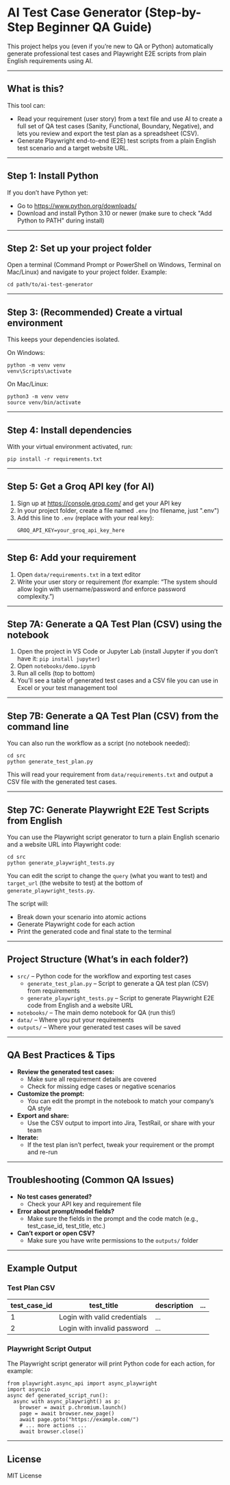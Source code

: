 



# AI Test Case Generator (Step-by-Step Beginner QA Guide)

This project helps you (even if you’re new to QA or Python) automatically generate professional test cases and Playwright E2E scripts from plain English requirements using AI.

---

## What is this?

This tool can:
- Read your requirement (user story) from a text file and use AI to create a full set of QA test cases (Sanity, Functional, Boundary, Negative), and lets you review and export the test plan as a spreadsheet (CSV).
- Generate Playwright end-to-end (E2E) test scripts from a plain English test scenario and a target website URL.

---

## Step 1: Install Python

If you don’t have Python yet:
- Go to https://www.python.org/downloads/
- Download and install Python 3.10 or newer (make sure to check "Add Python to PATH" during install)

---

## Step 2: Set up your project folder

Open a terminal (Command Prompt or PowerShell on Windows, Terminal on Mac/Linux) and navigate to your project folder. Example:

```
cd path/to/ai-test-generator
```

---

## Step 3: (Recommended) Create a virtual environment

This keeps your dependencies isolated.

On Windows:
```
python -m venv venv
venv\Scripts\activate
```
On Mac/Linux:
```
python3 -m venv venv
source venv/bin/activate
```

---

## Step 4: Install dependencies

With your virtual environment activated, run:
```
pip install -r requirements.txt
```

---

## Step 5: Get a Groq API key (for AI)

1. Sign up at https://console.groq.com/ and get your API key
2. In your project folder, create a file named `.env` (no filename, just ".env")
3. Add this line to `.env` (replace with your real key):
   ```
   GROQ_API_KEY=your_groq_api_key_here
   ```

---

## Step 6: Add your requirement

1. Open `data/requirements.txt` in a text editor
2. Write your user story or requirement (for example: “The system should allow login with username/password and enforce password complexity.”)

---


## Step 7A: Generate a QA Test Plan (CSV) using the notebook

1. Open the project in VS Code or Jupyter Lab (install Jupyter if you don’t have it: `pip install jupyter`)
2. Open `notebooks/demo.ipynb`
3. Run all cells (top to bottom)
4. You’ll see a table of generated test cases and a CSV file you can use in Excel or your test management tool

---

## Step 7B: Generate a QA Test Plan (CSV) from the command line

You can also run the workflow as a script (no notebook needed):

```
cd src
python generate_test_plan.py
```
This will read your requirement from `data/requirements.txt` and output a CSV file with the generated test cases.

---

## Step 7C: Generate Playwright E2E Test Scripts from English

You can use the Playwright script generator to turn a plain English scenario and a website URL into Playwright code:

```
cd src
python generate_playwright_tests.py
```
You can edit the script to change the `query` (what you want to test) and `target_url` (the website to test) at the bottom of `generate_playwright_tests.py`.

The script will:
- Break down your scenario into atomic actions
- Generate Playwright code for each action
- Print the generated code and final state to the terminal

---


## Project Structure (What’s in each folder?)

- `src/` – Python code for the workflow and exporting test cases
  - `generate_test_plan.py` – Script to generate a QA test plan (CSV) from requirements
  - `generate_playwright_tests.py` – Script to generate Playwright E2E code from English and a website URL
- `notebooks/` – The main demo notebook for QA (run this!)
- `data/` – Where you put your requirements
- `outputs/` – Where your generated test cases will be saved

---

## QA Best Practices & Tips

- **Review the generated test cases:**
  - Make sure all requirement details are covered
  - Check for missing edge cases or negative scenarios
- **Customize the prompt:**
  - You can edit the prompt in the notebook to match your company’s QA style
- **Export and share:**
  - Use the CSV output to import into Jira, TestRail, or share with your team
- **Iterate:**
  - If the test plan isn’t perfect, tweak your requirement or the prompt and re-run

---

## Troubleshooting (Common QA Issues)

- **No test cases generated?**
  - Check your API key and requirement file
- **Error about prompt/model fields?**
  - Make sure the fields in the prompt and the code match (e.g., test_case_id, test_title, etc.)
- **Can’t export or open CSV?**
  - Make sure you have write permissions to the `outputs/` folder

---


## Example Output

### Test Plan CSV

| test_case_id | test_title | description | ... |
|--------------|------------|-------------|-----|
| 1            | Login with valid credentials | ... |
| 2            | Login with invalid password  | ... |

### Playwright Script Output

The Playwright script generator will print Python code for each action, for example:

```
from playwright.async_api import async_playwright
import asyncio
async def generated_script_run():
  async with async_playwright() as p:
    browser = await p.chromium.launch()
    page = await browser.new_page()
    await page.goto("https://example.com/")
    # ... more actions ...
    await browser.close()
```

---

## License

MIT License
